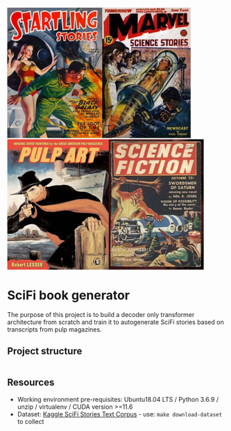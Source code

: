 

<img src="data/cover.jpg" height=300></img><img src="data/cover2.jpg" height=300></img><img src="data/cover3.jpg" height=300></img><img src="data/cover4.jpg" height=300></img>
# SciFi book generator

The purpose of this project is to build a decoder only transformer architecture from scratch and train it to autogenerate SciFi stories based on transcripts from pulp magazines.

## Project structure 

```

```


## Resources

* Working environment pre-requisites: Ubuntu18.04 LTS / Python 3.6.9 / unzip / virtualenv / CUDA version >=11.6
* Dataset: [Kaggle SciFi Stories Text Corpus](https://www.kaggle.com/datasets/jannesklaas/scifi-stories-text-corpus?resource=download) - use: `make download-dataset` to collect

